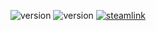 ![version](https://img.shields.io/badge/RimWorld-1.2-brightgreen.svg) ![version](https://img.shields.io/badge/Status-Released-brightgreen.svg) [![steamlink](https://raster.shields.io/steam/downloads/2067489184.png?color=blue&label=Workshop&logo=steam)](https://steamcommunity.com/sharedfiles/filedetails/?id=2067489184)